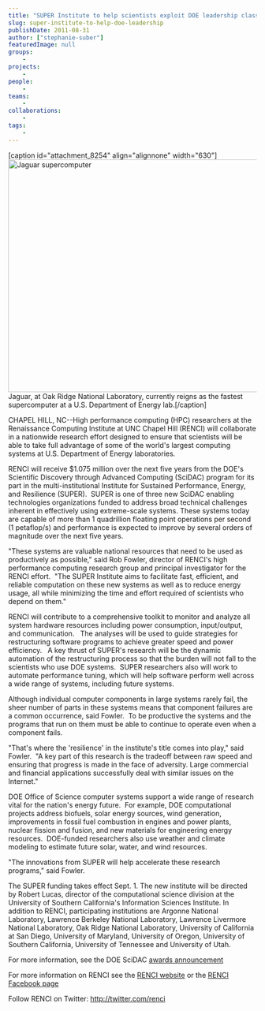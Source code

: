 ```yaml
---
title: "SUPER Institute to help scientists exploit DOE leadership class computing systems"
slug: super-institute-to-help-doe-leadership
publishDate: 2011-08-31
author: ["stephanie-suber"]
featuredImage: null
groups:
    - 
projects:
    - 
people:
    - 
teams: 
    - 
collaborations:
    - 
tags:
    - 
---
```


<!-- tags: ["DOE","HPC","petascale","SCiDAC","SUPER"] -->

[caption id="attachment_8254" align="alignnone" width="630"]<img class="wp-image-8254 size-large" title="Jaguar-Supercomputer" src="https://www.renci.org/wp-content/uploads/2011/08/Jaguar-Supercomputer-Becomes-Fastest-in-the-World-2-630x472.jpg" alt="Jaguar supercomputer" width="630" height="472" /> Jaguar, at Oak Ridge National Laboratory, currently reigns as the fastest supercomputer at a U.S. Department of Energy lab.[/caption]

CHAPEL HILL, NC--High performance computing (HPC) researchers at the Renaissance Computing Institute at UNC Chapel Hill (RENCI) will collaborate in a nationwide research effort designed to ensure that scientists will be able to take full advantage of some of the world's largest computing systems at U.S. Department of Energy laboratories.



RENCI will receive $1.075 million over the next five years from the DOE's Scientific Discovery through Advanced Computing (SciDAC) program for its part in the multi-institutional Institute for Sustained Performance, Energy, and Resilience (SUPER).  SUPER is one of three new SciDAC enabling technologies organizations funded to address broad technical challenges inherent in effectively using extreme-scale systems. These systems today are capable of more than 1 quadrillion floating point operations per second (1 petaflop/s) and performance is expected to improve by several orders of magnitude over the next five years.

"These systems are valuable national resources that need to be used as productively as possible," said Rob Fowler, director of RENCI's high performance computing research group and principal investigator for the RENCI effort.  "The SUPER Institute aims to facilitate fast, efficient, and reliable computation on these new systems as well as to reduce energy usage, all while minimizing the time and effort required of scientists who depend on them."

RENCI will contribute to a comprehensive toolkit to monitor and analyze all system hardware resources including power consumption, input/output, and communication.   The analyses will be used to guide strategies for restructuring software programs to achieve greater speed and power efficiency.   A key thrust of SUPER's research will be the dynamic automation of the restructuring process so that the burden will not fall to the scientists who use DOE systems.  SUPER researchers also will work to automate performance tuning, which will help software perform well across a wide range of systems, including future systems.

Although individual computer components in large systems rarely fail, the sheer number of parts in these systems means that component failures are a common occurrence, said Fowler.  To be productive the systems and the programs that run on them must be able to continue to operate even when a component fails.

"That's where the 'resilience' in the institute's title comes into play," said Fowler.  "A key part of this research is the tradeoff between raw speed and ensuring that progress is made in the face of adversity. Large commercial and financial applications successfully deal with similar issues on the Internet."

DOE Office of Science computer systems support a wide range of research vital for the nation's energy future.  For example, DOE computational projects address biofuels, solar energy sources, wind generation, improvements in fossil fuel combustion in engines and power plants, nuclear fission and fusion, and new materials for engineering energy resources.  DOE-funded researchers also use weather and climate modeling to estimate future solar, water, and wind resources.

"The innovations from SUPER will help accelerate these research programs," said Fowler.

The SUPER funding takes effect Sept. 1. The new institute will be directed by Robert Lucas, director of the computational science division at the University of Southern California's Information Sciences Institute. In addition to RENCI, participating institutions are Argonne National Laboratory, Lawrence Berkeley National Laboratory, Lawrence Livermore National Laboratory, Oak Ridge National Laboratory, University of California at San Diego, University of Maryland, University of Oregon, University of Southern California, University of Tennessee and University of Utah.

For more information, see the DOE SciDAC <a href="http://science.energy.gov/ascr/research/scidac/scidac-institutes/" target="_blank">awards announcement</a>

For more information on RENCI see the <a href="http://www.renci.com/">RENCI website</a> or the <a href="http://www.facebook.com/renci.org?ref=nf">RENCI Facebook page</a>

Follow RENCI on Twitter: <a href="http://twitter.com/renci">http://twitter.com/renci</a>
